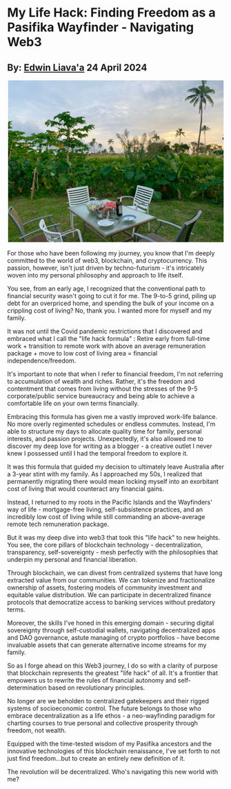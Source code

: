 # My Life Hack: Finding Freedom as a Pasifika Wayfinder - Navigating Web3
## By: [Edwin Liava'a](https://github.com/EdwinLiavaa) 24 April 2024

<p align="center">
 <img width="500" src="https://github.com/EdwinLiavaa/liavaa.space/blob/main/blog/20240424/pic.png">
</p>

For those who have been following my journey, you know that I'm deeply committed to the world of web3, blockchain, and cryptocurrency. This passion, however, isn't just driven by techno-futurism - it's intricately woven into my personal philosophy and approach to life itself.

You see, from an early age, I recognized that the conventional path to financial security wasn't going to cut it for me. The 9-to-5 grind, piling up debt for an overpriced home, and spending the bulk of your income on a crippling cost of living? No, thank you. I wanted more for myself and my family.

It was not until the Covid pandemic restrictions that I discovered and embraced what I call the "life hack formula" : Retire early from full-time work + transition to remote work with above an average remuneration package + move to low cost of living area = financial independence/freedom.

It's important to note that when I refer to financial freedom, I'm not referring to accumulation of wealth and riches. Rather, it's the freedom and contentment that comes from living without the stresses of the 9-5 corporate/public service bureaucracy and being able to achieve a comfortable life on your own terms financially.

Embracing this formula has given me a vastly improved work-life balance. No more overly regimented schedules or endless commutes. Instead, I'm able to structure my days to allocate quality time for family, personal interests, and passion projects. Unexpectedly, it's also allowed me to discover my deep love for writing as a blogger - a creative outlet I never knew I possessed until I had the temporal freedom to explore it.

It was this formula that guided my decision to ultimately leave Australia after a 3-year stint with my family. As I approached my 50s, I realized that permanently migrating there would mean locking myself into an exorbitant cost of living that would counteract any financial gains.

Instead, I returned to my roots in the Pacific Islands and the Wayfinders' way of life - mortgage-free living, self-subsistence practices, and an incredibly low cost of living while still commanding an above-average remote tech remuneration package. 

But it was my deep dive into web3 that took this "life hack" to new heights. You see, the core pillars of blockchain technology - decentralization, transparency, self-sovereignty - mesh perfectly with the philosophies that underpin my personal and financial liberation.

Through blockchain, we can divest from centralized systems that have long extracted value from our communities. We can tokenize and fractionalize ownership of assets, fostering models of community investment and equitable value distribution. We can participate in decentralized finance protocols that democratize access to banking services without predatory terms.

Moreover, the skills I've honed in this emerging domain - securing digital sovereignty through self-custodial wallets, navigating decentralized apps and DAO governance, astute managing of crypto portfolios - have become invaluable assets that can generate alternative income streams for my family.

So as I forge ahead on this Web3 journey, I do so with a clarity of purpose that blockchain represents the greatest "life hack" of all. It's a frontier that empowers us to rewrite the rules of financial autonomy and self-determination based on revolutionary principles.

No longer are we beholden to centralized gatekeepers and their rigged systems of socioeconomic control. The future belongs to those who embrace decentralization as a life ethos - a neo-wayfinding paradigm for charting courses to true personal and collective prosperity through freedom, not wealth.

Equipped with the time-tested wisdom of my Pasifika ancestors and the innovative technologies of this blockchain renaissance, I've set forth to not just find freedom...but to create an entirely new definition of it.

The revolution will be decentralized. Who's navigating this new world with me?